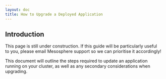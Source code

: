 ```yaml
---
layout: doc
title: How to Upgrade a Deployed Application
---
```



## Introduction

This page is still under construction. If this guide will be particularly useful to you, please email Mesosphere support so we can prioritise it accordingly!

This document will outline the steps required to update an application running on your cluster, as well as any secondary considerations when upgrading.

<!-- upgrading via marathon... what about in other frameworks (chronos, spark, etc.) -->